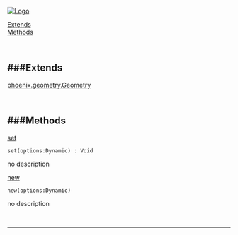 
[![Logo](http://luxeengine.com/images/logo.png)](index.html)


[Extends](#Extends)   
[Methods](#Methods)   


&nbsp;   

<a class="lift" name="Extends" ></a>
###Extends   
---
<a class="lift" name="phoenix.geometry.Geometry" href="phoenix.geometry.Geometry.html">phoenix.geometry.Geometry</a>

&nbsp;   

<a class="lift" name="Methods" ></a>
###Methods   
---
<a class="lift" name="set" href="#set">set</a>



    set(options:Dynamic) : Void

<span class="small_desc_flat"> no description </span>   

<a class="lift" name="new" href="#new">new</a>



    new(options:Dynamic) 

<span class="small_desc_flat"> no description </span>   



&nbsp;
&nbsp;
&nbsp;

---  


&nbsp;   
&nbsp;   